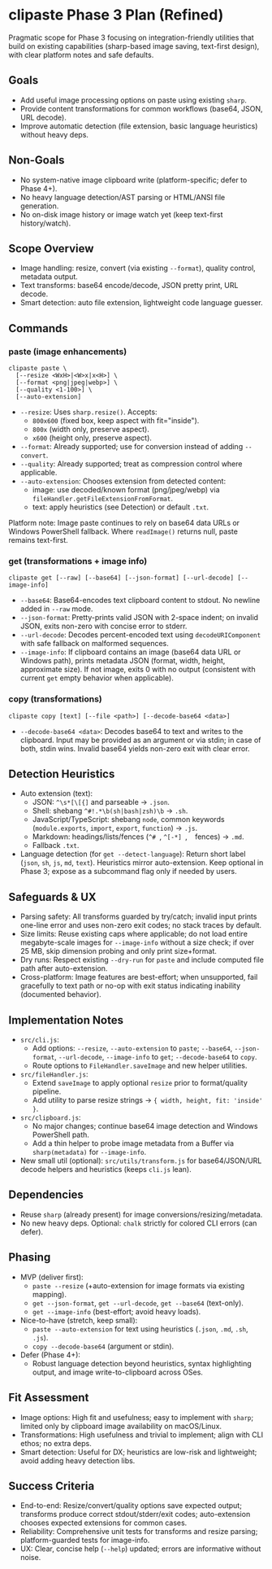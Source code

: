 # clipaste Phase 3 Plan (Refined)

Pragmatic scope for Phase 3 focusing on integration-friendly utilities that build on existing capabilities (sharp-based image saving, text-first design), with clear platform notes and safe defaults.

## Goals

- Add useful image processing options on paste using existing `sharp`.
- Provide content transformations for common workflows (base64, JSON, URL decode).
- Improve automatic detection (file extension, basic language heuristics) without heavy deps.

## Non-Goals

- No system-native image clipboard write (platform-specific; defer to Phase 4+).
- No heavy language detection/AST parsing or HTML/ANSI file generation.
- No on-disk image history or image watch yet (keep text-first history/watch).

## Scope Overview

- Image handling: resize, convert (via existing `--format`), quality control, metadata output.
- Text transforms: base64 encode/decode, JSON pretty print, URL decode.
- Smart detection: auto file extension, lightweight code language guesser.

## Commands

### paste (image enhancements)

```text
clipaste paste \
  [--resize <WxH>|<W>x|x<H>] \
  [--format <png|jpeg|webp>] \
  [--quality <1-100>] \
  [--auto-extension]
```

- `--resize`: Uses `sharp.resize()`. Accepts:
  - `800x600` (fixed box, keep aspect with fit="inside").
  - `800x` (width only, preserve aspect).
  - `x600` (height only, preserve aspect).
- `--format`: Already supported; use for conversion instead of adding `--convert`.
- `--quality`: Already supported; treat as compression control where applicable.
- `--auto-extension`: Chooses extension from detected content:
  - image: use decoded/known format (png/jpeg/webp) via `fileHandler.getFileExtensionFromFormat`.
  - text: apply heuristics (see Detection) or default `.txt`.

Platform note: Image paste continues to rely on base64 data URLs or Windows PowerShell fallback. Where `readImage()` returns null, paste remains text-first.

### get (transformations + image info)

```text
clipaste get [--raw] [--base64] [--json-format] [--url-decode] [--image-info]
```

- `--base64`: Base64-encodes text clipboard content to stdout. No newline added in `--raw` mode.
- `--json-format`: Pretty-prints valid JSON with 2-space indent; on invalid JSON, exits non-zero with concise error to stderr.
- `--url-decode`: Decodes percent-encoded text using `decodeURIComponent` with safe fallback on malformed sequences.
- `--image-info`: If clipboard contains an image (base64 data URL or Windows path), prints metadata JSON (format, width, height, approximate size). If not image, exits 0 with no output (consistent with current `get` empty behavior when applicable).

### copy (transformations)

```text
clipaste copy [text] [--file <path>] [--decode-base64 <data>]
```

- `--decode-base64 <data>`: Decodes base64 to text and writes to the clipboard. Input may be provided as an argument or via stdin; in case of both, stdin wins. Invalid base64 yields non-zero exit with clear error.

## Detection Heuristics

- Auto extension (text):
  - JSON: `^\s*[\[{]` and parseable → `.json`.
  - Shell: shebang `^#!.*\b(sh|bash|zsh)\b` → `.sh`.
  - JavaScript/TypeScript: shebang `node`, common keywords (`module.exports`, `import`, `export`, `function`) → `.js`.
  - Markdown: headings/lists/fences (`^# `, `^[-*] `, ``` ``` fences) → `.md`.
  - Fallback `.txt`.
- Language detection (for `get --detect-language`): Return short label (`json`, `sh`, `js`, `md`, `text`). Heuristics mirror auto-extension. Keep optional in Phase 3; expose as a subcommand flag only if needed by users.

## Safeguards & UX

- Parsing safety: All transforms guarded by try/catch; invalid input prints one-line error and uses non-zero exit codes; no stack traces by default.
- Size limits: Reuse existing caps where applicable; do not load entire megabyte-scale images for `--image-info` without a size check; if over 25 MB, skip dimension probing and only print size+format.
- Dry runs: Respect existing `--dry-run` for `paste` and include computed file path after auto-extension.
- Cross-platform: Image features are best-effort; when unsupported, fail gracefully to text path or no-op with exit status indicating inability (documented behavior).

## Implementation Notes

- `src/cli.js`:
  - Add options: `--resize`, `--auto-extension` to `paste`; `--base64`, `--json-format`, `--url-decode`, `--image-info` to `get`; `--decode-base64` to `copy`.
  - Route options to `FileHandler.saveImage` and new helper utilities.
- `src/fileHandler.js`:
  - Extend `saveImage` to apply optional `resize` prior to format/quality pipeline.
  - Add utility to parse resize strings → `{ width, height, fit: 'inside' }`.
- `src/clipboard.js`:
  - No major changes; continue base64 image detection and Windows PowerShell path.
  - Add a thin helper to probe image metadata from a Buffer via `sharp(metadata)` for `--image-info`.
- New small util (optional): `src/utils/transform.js` for base64/JSON/URL decode helpers and heuristics (keeps `cli.js` lean).

## Dependencies

- Reuse `sharp` (already present) for image conversions/resizing/metadata.
- No new heavy deps. Optional: `chalk` strictly for colored CLI errors (can defer).

## Phasing

- MVP (deliver first):
  - `paste --resize` (+auto-extension for image formats via existing mapping).
  - `get --json-format`, `get --url-decode`, `get --base64` (text-only).
  - `get --image-info` (best-effort; avoid heavy loads).
- Nice-to-have (stretch, keep small):
  - `paste --auto-extension` for text using heuristics (`.json`, `.md`, `.sh`, `.js`).
  - `copy --decode-base64` (argument or stdin).
- Defer (Phase 4+):
  - Robust language detection beyond heuristics, syntax highlighting output, and image write-to-clipboard across OSes.

## Fit Assessment

- Image options: High fit and usefulness; easy to implement with `sharp`; limited only by clipboard image availability on macOS/Linux.
- Transformations: High usefulness and trivial to implement; align with CLI ethos; no extra deps.
- Smart detection: Useful for DX; heuristics are low-risk and lightweight; avoid adding heavy detection libs.

## Success Criteria

- End-to-end: Resize/convert/quality options save expected output; transforms produce correct stdout/stderr/exit codes; auto-extension chooses expected extensions for common cases.
- Reliability: Comprehensive unit tests for transforms and resize parsing; platform-guarded tests for image-info.
- UX: Clear, concise help (`--help`) updated; errors are informative without noise.

